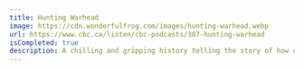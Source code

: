 ```yaml
---
title: Hunting Warhead
image: https://cdn.wonderfulfrog.com/images/hunting-warhead.webp
url: https://www.cbc.ca/listen/cbc-podcasts/387-hunting-warhead
isCompleted: true
description: A chilling and gripping history telling the story of how one of the largest networks of CSAM was taken down by tracking its biggest maintainer.
---
```

